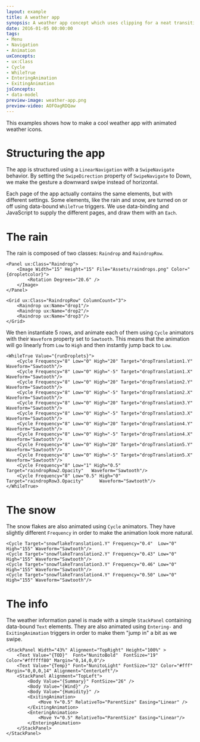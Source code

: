 ```yaml
---
layout: example
title: A weather app
synopsis: A weather app concept which uses clipping for a neat transition effect
date: 2016-01-05 00:00:00
tags:
- Menu
- Navigation
- Animation
uxConcepts:
- ux:Class
- Cycle
- WhileTrue
- EnteringAnimation
- ExitingAnimation
jsConcepts:
- data-model
preview-image: weather-app.png
preview-video: AOFOagRDQaw
---
```

This examples shows how to make a cool weather app with animated weather icons.

# Structuring the app

The app is structured using a `LinearNavigation` with a `SwipeNavigate` behavior. By setting the `SwipeDirection` property of `SwipeNavigate` to Down, we make the gesture a downward swipe instead of horizontal.

Each page of the app actually contains the same elements, but with different settings. Some elements, like the rain and snow, are turned on or off using data-bound `WhileTrue` triggers. We use data-binding and JavaScript to supply the different pages, and draw them with an `Each`.

# The rain

The rain is composed of two classes: `Raindrop` and `RaindropRow`.

<!-- snippet-begin:code/MainView.ux:raindrop -->

```
<Panel ux:Class="Raindrop">
    <Image Width="15" Height="15" File="Assets/raindrops.png" Color="{dropletcolor}">
        <Rotation Degrees="20.6" />
    </Image>
</Panel>
```

<!-- snippet-end -->

<!-- snippet-begin:code/MainView.ux:raindroprow -->

```
<Grid ux:Class="RaindropRow" ColumnCount="3">
    <Raindrop ux:Name="drop1"/>
    <Raindrop ux:Name="drop2"/>
    <Raindrop ux:Name="drop3"/>
</Grid>
```

<!-- snippet-end -->

We then instantiate 5 rows, and animate each of them using `Cycle` animators with their `Waveform` property set to `Sawtooth`. This means that the animation will go linearly from `Low` to `High` and then instantly jump back to `Low`.

<!-- snippet-begin:code/MainView.ux:rainanimation -->

```
<WhileTrue Value="{runDroplets}">
    <Cycle Frequency="8" Low="0" High="20" Target="dropTranslation1.Y"  Waveform="Sawtooth"/>
    <Cycle Frequency="8" Low="0" High="-5" Target="dropTranslation1.X"  Waveform="Sawtooth"/>
    <Cycle Frequency="8" Low="0" High="20" Target="dropTranslation2.Y"  Waveform="Sawtooth"/>
    <Cycle Frequency="8" Low="0" High="-5" Target="dropTranslation2.X"  Waveform="Sawtooth"/>
    <Cycle Frequency="8" Low="0" High="20" Target="dropTranslation3.Y"  Waveform="Sawtooth"/>
    <Cycle Frequency="8" Low="0" High="-5" Target="dropTranslation3.X"  Waveform="Sawtooth"/>
    <Cycle Frequency="8" Low="0" High="20" Target="dropTranslation4.Y"  Waveform="Sawtooth"/>
    <Cycle Frequency="8" Low="0" High="-5" Target="dropTranslation4.X"  Waveform="Sawtooth"/>
    <Cycle Frequency="8" Low="0" High="20" Target="dropTranslation5.Y"  Waveform="Sawtooth"/>
    <Cycle Frequency="8" Low="0" High="-5" Target="dropTranslation5.X"  Waveform="Sawtooth"/>
    <Cycle Frequency="8" Low="1" High="0.5" Target="raindropRow2.Opacity"   Waveform="Sawtooth"/>
    <Cycle Frequency="8" Low="0.5" High="0" Target="raindropRow3.Opacity"      Waveform="Sawtooth"/>
</WhileTrue>
```

<!-- snippet-end -->

# The snow

The snow flakes are also animated using `Cycle` animators. They have slightly different `Frequency` in order to make the animation look more natural.

<!-- snippet-begin:code/MainView.ux:snowflakeanimation -->

```
<Cycle Target="snowflakeTranslation1.Y" Frequency="0.4"  Low="0" High="155" Waveform="Sawtooth"/>
<Cycle Target="snowflakeTranslation2.Y" Frequency="0.43" Low="0" High="155" Waveform="Sawtooth"/>
<Cycle Target="snowflakeTranslation3.Y" Frequency="0.46" Low="0" High="155" Waveform="Sawtooth"/>
<Cycle Target="snowflakeTranslation4.Y" Frequency="0.50" Low="0" High="155" Waveform="Sawtooth"/>
```

<!-- snippet-end -->


# The info

The weather information panel is made with a simple `StackPanel` containing data-bound `Text` elements. They are also animated using `Entering-` and `ExitingAnimation` triggers in order to make them "jump in" a bit as we swipe.

<!-- snippet-begin:code/MainView.ux:textpart -->

```
<StackPanel Width="43%" Alignment="TopRight" Height="100%" >
    <Text Value="{TOD}"  Font="NunitoBold"  FontSize="19" Color="#ffffff80" Margin="0,14,0,0"/>
    <Text Value="{Temp}" Font="NunitoLight" FontSize="32" Color="#fff"      Margin="0,0,0,14" Alignment="CenterLeft"/>
    <StackPanel Alignment="TopLeft">
        <Body Value="{Summary}" FontSize="26" />
        <Body Value="{Wind}" />
        <Body Value="{Humidity}" />
        <ExitingAnimation>
            <Move Y="0.5" RelativeTo="ParentSize" Easing="Linear" />
        </ExitingAnimation>
        <EnteringAnimation>
            <Move Y="0.5" RelativeTo="ParentSize" Easing="Linear"/>
        </EnteringAnimation>
    </StackPanel>
</StackPanel>
```

<!-- snippet-end -->
